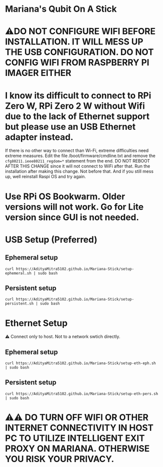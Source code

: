 # Mariana's Qubit On A Stick


# ⚠️DO NOT CONFIGURE WIFI BEFORE INSTALLATION. IT WILL MESS UP THE USB CONFIGURATION. DO NOT CONFIG WIFI FROM RASPBERRY PI IMAGER EITHER

# I know its difficult to connect to RPi Zero W, RPi Zero 2 W without Wifi due to the lack of Ethernet support but please use an USB Ethernet adapter instead.

If there is no other way to connect than Wi-Fi, extreme difficulties need extreme measures. Edit the file /boot/firmware/cmdline.txt and remove the `cfg80211.ieee80211_regdom=*` statement from the end. DO NOT REBOOT AFTER THIS CHANGE since it will not connect to WiFi after that. Run the installation after making this change. Not before that. And if you still mess up, well reinstall Raspi OS and try again.

# Use RPi OS Bookwarm. Older versions will not work. Go for Lite version since GUI is not needed.

# USB Setup (Preferred)
## Ephemeral setup
```
curl https://AdityaMitra5102.github.io/Mariana-Stick/setup-ephemeral.sh | sudo bash
```

## Persistent setup
```
curl https://AdityaMitra5102.github.io/Mariana-Stick/setup-persistent.sh | sudo bash
```

# Ethernet Setup
⚠️ Connect only to host. Not to a network swtich directly.
## Ephemeral setup
```
curl https://AdityaMitra5102.github.io/Mariana-Stick/setup-eth-eph.sh | sudo bash
```

## Persistent setup
```
curl https://AdityaMitra5102.github.io/Mariana-Stick/setup-eth-pers.sh | sudo bash
```

# ⚠️⚠️ DO TURN OFF WIFI OR OTHER INTERNET CONNECTIVITY IN HOST PC TO UTILIZE INTELLIGENT EXIT PROXY ON MARIANA. OTHERWISE YOU RISK YOUR PRIVACY.
